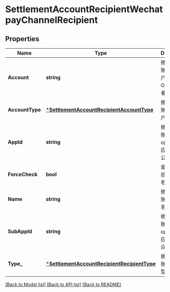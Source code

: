 # SettlementAccountRecipientWechatpayChannelRecipient

## Properties
Name | Type | Description | Notes
------------ | ------------- | ------------- | -------------
**Account** | **string** | 微信支付分账接收方账户，OPENID或者商户号 | [default to null]
**AccountType** | [***SettlementAccountRecipientAccountType**](SettlementAccountRecipientAccountType.md) | 微信支付分账接收方账户类型 | [default to null]
**AppId** | **string** | 微信支付分账接收方 openid 所对应的服务商公众号 ID | [default to null]
**ForceCheck** | **bool** | 是否强制校验收款人姓名 | [default to null]
**Name** | **string** | 微信支付分账接收方姓名或名称 | [default to null]
**SubAppId** | **string** | 微信支付分账接收方 openid 所对应的商户公众号 ID | [default to null]
**Type_** | [***SettlementAccountRecipientRecipientType**](SettlementAccountRecipientRecipientType.md) | 微信支付分账接收方类型 | [default to null]

[[Back to Model list]](../README.md#documentation-for-models) [[Back to API list]](../README.md#documentation-for-api-endpoints) [[Back to README]](../README.md)


